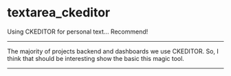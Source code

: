 # textarea_ckeditor
Using CKEDITOR for personal text... Recommend!

----

The majority of projects backend and dashboards we use CKEDITOR. So, I think that should be interesting show the basic this magic tool.

----
